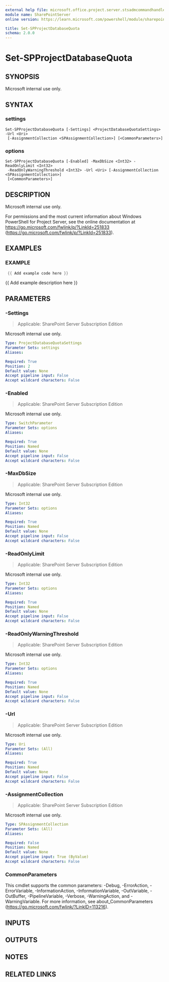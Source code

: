 ```yaml
---
external help file: microsoft.office.project.server.stsadmcommandhandler.dll-help.xml
module name: SharePointServer
online version: https://learn.microsoft.com/powershell/module/sharepoint-server/set-spprojectdatabasequota

title: Set-SPProjectDatabaseQuota
schema: 2.0.0
---
```


# Set-SPProjectDatabaseQuota

## SYNOPSIS
Microsoft internal use only.

## SYNTAX

### settings
```
Set-SPProjectDatabaseQuota [-Settings] <ProjectDatabaseQuotaSettings> -Url <Uri>
 [-AssignmentCollection <SPAssignmentCollection>] [<CommonParameters>]
```

### options
```
Set-SPProjectDatabaseQuota [-Enabled] -MaxDbSize <Int32> -ReadOnlyLimit <Int32>
 -ReadOnlyWarningThreshold <Int32> -Url <Uri> [-AssignmentCollection <SPAssignmentCollection>]
 [<CommonParameters>]
```

## DESCRIPTION
Microsoft internal use only.

For permissions and the most current information about Windows PowerShell for Project Server, see the online documentation at https://go.microsoft.com/fwlink/p/?LinkId=251833 (https://go.microsoft.com/fwlink/p/?LinkId=251833).

## EXAMPLES

### EXAMPLE
```powershell
 {{ Add example code here }}
```

{{ Add example description here }}

## PARAMETERS

### -Settings

> Applicable: SharePoint Server Subscription Edition

Microsoft internal use only.

```yaml
Type: ProjectDatabaseQuotaSettings
Parameter Sets: settings
Aliases:

Required: True
Position: 2
Default value: None
Accept pipeline input: False
Accept wildcard characters: False
```

### -Enabled

> Applicable: SharePoint Server Subscription Edition

Microsoft internal use only.

```yaml
Type: SwitchParameter
Parameter Sets: options
Aliases:

Required: True
Position: Named
Default value: None
Accept pipeline input: False
Accept wildcard characters: False
```

### -MaxDbSize

> Applicable: SharePoint Server Subscription Edition

Microsoft internal use only.

```yaml
Type: Int32
Parameter Sets: options
Aliases:

Required: True
Position: Named
Default value: None
Accept pipeline input: False
Accept wildcard characters: False
```

### -ReadOnlyLimit

> Applicable: SharePoint Server Subscription Edition

Microsoft internal use only.

```yaml
Type: Int32
Parameter Sets: options
Aliases:

Required: True
Position: Named
Default value: None
Accept pipeline input: False
Accept wildcard characters: False
```

### -ReadOnlyWarningThreshold

> Applicable: SharePoint Server Subscription Edition

Microsoft internal use only.

```yaml
Type: Int32
Parameter Sets: options
Aliases:

Required: True
Position: Named
Default value: None
Accept pipeline input: False
Accept wildcard characters: False
```

### -Url

> Applicable: SharePoint Server Subscription Edition

Microsoft internal use only.

```yaml
Type: Uri
Parameter Sets: (All)
Aliases:

Required: True
Position: Named
Default value: None
Accept pipeline input: False
Accept wildcard characters: False
```

### -AssignmentCollection

> Applicable: SharePoint Server Subscription Edition

Microsoft internal use only.

```yaml
Type: SPAssignmentCollection
Parameter Sets: (All)
Aliases:

Required: False
Position: Named
Default value: None
Accept pipeline input: True (ByValue)
Accept wildcard characters: False
```

### CommonParameters
This cmdlet supports the common parameters: -Debug, -ErrorAction, -ErrorVariable, -InformationAction, -InformationVariable, -OutVariable, -OutBuffer, -PipelineVariable, -Verbose, -WarningAction, and -WarningVariable. For more information, see about_CommonParameters (https://go.microsoft.com/fwlink/?LinkID=113216).

## INPUTS

## OUTPUTS

## NOTES

## RELATED LINKS
